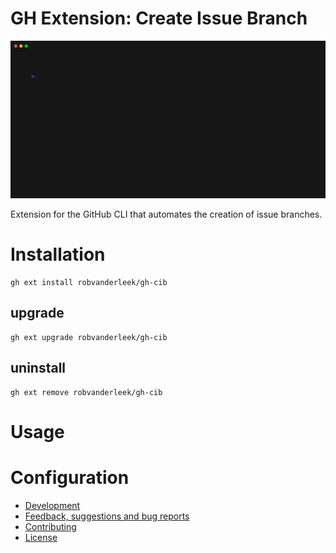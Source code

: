 # GH Extension: Create Issue Branch

<div align="center">

![demo](docs/demo.gif)

</div>

Extension for the GitHub CLI that automates the creation of issue branches.

# Installation

```shell
gh ext install robvanderleek/gh-cib
```

## upgrade

```shell
gh ext upgrade robvanderleek/gh-cib
```

## uninstall

```shell
gh ext remove robvanderleek/gh-cib
```

# Usage

# Configuration

* [Development](#development)
* [Feedback, suggestions and bug reports](#feedback-suggestions-and-bug-reports)
* [Contributing](#contributing)
* [License](#license)
